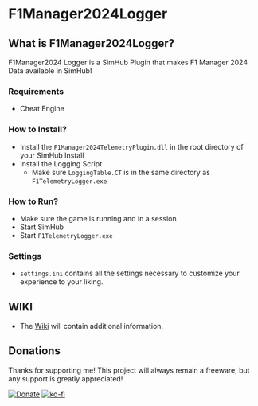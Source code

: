 # F1Manager2024Logger

## What is F1Manager2024Logger?

F1Manager2024 Logger is a SimHub Plugin that makes F1 Manager 2024 Data available in SimHub!

### Requirements

- Cheat Engine

### How to Install?

- Install the `F1Manager2024TelemetryPlugin.dll` in the root directory of your SimHub Install
- Install the Logging Script
  - Make sure `LoggingTable.CT` is in the same directory as `F1TelemetryLogger.exe`

### How to Run?

- Make sure the game is running and in a session
- Start SimHub
- Start `F1TelemetryLogger.exe`

### Settings

- `settings.ini` contains all the settings necessary to customize your experience to your liking.

## WIKI

- The [Wiki](https://github.com/Asviix/F1Manager2024Logger/wiki) will contain additional information.

## Donations

Thanks for supporting me! This project will always remain a freeware, but any support is greatly appreciated!

[![Donate](https://img.shields.io/badge/Donate-Revolut-2563EB?logo=revolut)](https://revolut.me/thomasdefrance)
[![ko-fi](https://ko-fi.com/img/githubbutton_sm.svg)](https://ko-fi.com/R5R81D6L3G)
